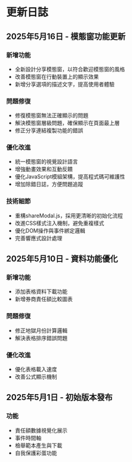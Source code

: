 # 更新日誌

## 2025年5月16日 - 模態窗功能更新

### 新增功能
- 全新設計分享模態窗，以符合歡迎模態窗的風格
- 改善模態窗在行動裝置上的顯示效果
- 新增分享選項的描述文字，提高使用者體驗

### 問題修復
- 修復模態窗無法正確顯示的問題
- 解決模態窗層級問題，確保顯示在頁面最上層
- 修正分享連結複製功能的錯誤

### 優化改進
- 統一模態窗的視覺設計語言
- 增強動畫效果和互動反饋
- 優化JavaScript模組架構，提高程式碼可維護性
- 增加除錯日誌，方便問題追蹤

### 技術細節
- 重構shareModal.js，採用更清晰的初始化流程
- 改進CSS樣式注入機制，避免重複樣式
- 優化DOM操作與事件綁定邏輯
- 完善響應式設計處理

## 2025年5月10日 - 資料功能優化

### 新增功能
- 添加表格資料下載功能
- 新增券商責任額比較圖表

### 問題修復
- 修正地獄月份計算邏輯
- 解決表格排序錯誤問題

### 優化改進
- 優化表格載入速度
- 改善公式顯示機制

## 2025年5月1日 - 初始版本發布

### 功能
- 責任額數據視覺化展示
- 事件時間軸
- 檢舉範本產生與下載
- 自我保護彩蛋功能
